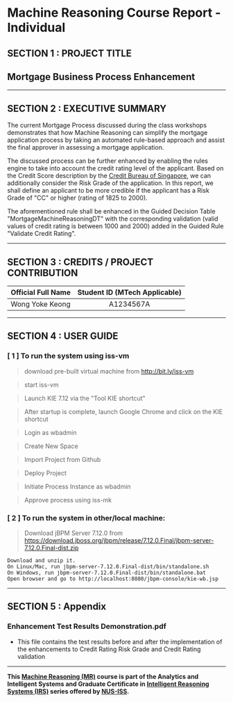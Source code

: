﻿# Machine Reasoning Course Report - Individual

## SECTION 1 : PROJECT TITLE
## Mortgage Business Process Enhancement

---
## SECTION 2 : EXECUTIVE SUMMARY
The current Mortgage Process discussed during the class workshops demonstrates that how Machine Reasoning can simplify the mortgage application process by taking an automated rule-based approach and assist the final approver in assessing a mortgage application.

The discussed process can be further enhanced by enabling the rules engine to take into account the credit rating level of the applicant. Based on the Credit Score description by the [Credit Bureau of Singapore](https://www.creditbureau.com.sg/credit-score.html), we can additionally consider the Risk Grade of the application. In this report, we shall define an applicant to be more credible if the applicant has a Risk Grade of "CC" or higher (rating of 1825 to 2000).

The aforementioned rule shall be enhanced in the Guided Decision Table "MortgageMachineReasoningDT" with the corresponding validation (valid values of credit rating is between 1000 and 2000) added in the Guided Rule "Validate Credit Rating".


---
## SECTION 3 : CREDITS / PROJECT CONTRIBUTION

| Official Full Name  | Student ID (MTech Applicable)  |
| :------------ |:---------------:|
| Wong Yoke Keong | A1234567A |

---

## SECTION 4 : USER GUIDE

### [ 1 ] To run the system using iss-vm

> download pre-built virtual machine from http://bit.ly/iss-vm

> start iss-vm

> Launch KIE 7.12 via the "Tool KIE shortcut"

> After startup is complete, launch Google Chrome and click on the KIE shortcut

> Login as wbadmin

> Create New Space

> Import Project from Github

> Deploy Project

> Initiate Process Instance as wbadmin

> Approve process using iss-mk

### [ 2 ] To run the system in other/local machine:

> Download jBPM Server 7.12.0 from https://download.jboss.org/jbpm/release/7.12.0.Final/jbpm-server-7.12.0.Final-dist.zip

> 
    Download and unzip it.
    On Linux/Mac, run jbpm-server-7.12.0.Final-dist/bin/standalone.sh
    On Windows, run jbpm-server-7.12.0.Final-dist/bin/standalone.bat
    Open browser and go to http://localhost:8080/jbpm-console/kie-wb.jsp


---
## SECTION 5 : Appendix

### Enhancement Test Results Demonstration.pdf
* This file contains the test results before and after the implementation of the enhancements to Credit Rating Risk Grade and Credit Rating validation

---

**This [Machine Reasoning (MR)](https://www.iss.nus.edu.sg/executive-education/course/detail/machine-reasoning "Machine Reasoning") course is part of the Analytics and Intelligent Systems and Graduate Certificate in [Intelligent Reasoning Systems (IRS)](https://www.iss.nus.edu.sg/stackable-certificate-programmes/intelligent-systems "Intelligent Reasoning Systems") series offered by [NUS-ISS](https://www.iss.nus.edu.sg "Institute of Systems Science, National University of Singapore").**
